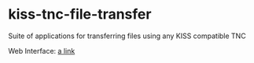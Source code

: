 # kiss-tnc-file-transfer
Suite of applications for transferring files using any KISS compatible TNC

Web Interface: [a link](https://madpsy.github.io/kiss-tnc-file-transfer/)
